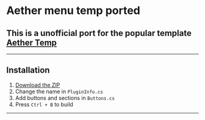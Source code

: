 # Aether menu temp ported

## This is a unofficial port for the popular template [Aether Temp](https://github.com/zyroyz/AetherPadTemp/blob/main/AetherTemp/Menu/Main.cs)

---

## Installation

1. [Download the ZIP](https://github.com/xfi0/AetherMenuTempPorted/releases/tag/Release-V1.0)
2. Change the name in `PluginInfo.cs`
3. Add buttons and sections in `Buttons.cs`
4. Press `Ctrl + B` to build

---
